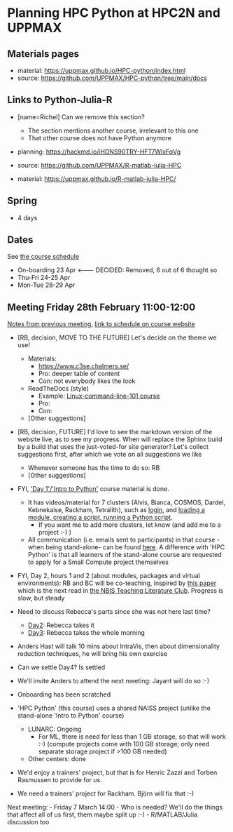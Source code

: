 # Planning HPC Python at HPC2N and UPPMAX

## Materials pages

- material: https://uppmax.github.io/HPC-python/index.html
- source: https://github.com/UPPMAX/HPC-python/tree/main/docs

## Links to Python-Julia-R

- [name=Richel] Can we remove this section?
    - The section mentions another course, irrelevant to this one
    - That other course does not have Python anymore

- planning: https://hackmd.io/iHDNS90TRY-HFT7WlxFqVg
- source: https://github.com/UPPMAX/R-matlab-julia-HPC
- material: https://uppmax.github.io/R-matlab-julia-HPC/

## Spring

- 4 days

## Dates

See [the course schedule](https://uppmax.github.io/HPC-python/schedule.html)

- On-boarding 23 Apr <--- DECIDED: Removed, 6 out of 6 thought so
- Thu-Fri 24-25 Apr
- Mon-Tue 28-29 Apr

## Meeting Friday 28th February 11:00-12:00

[Notes from previous meeting](20250214.md), [link to schedule on course website](https://uppmax.github.io/HPC-python/schedule.html)


- [RB, decision, MOVE TO THE FUTURE] Let's decide on the theme we use!
    - Materials:
        - https://www.c3se.chalmers.se/
        - Pro: deeper table of content
        - Con: not everybody likes the look
    - ReadTheDocs (style)
        - Example: [Linux-command-line-101 course](https://hpc2n.github.io/linux-command-line-101/)
        - Pro:
        - Con:
    - [Other suggestions]
- [RB, decision, FUTURE] I'd love to see the markdown version of the website live, as to see my progress. When will replace the Sphinx build by a build that uses the just-voted-for site generator? Let's collect suggestions first, after which we vote on all suggestions we like
    - Whenever someone has the time to do so: RB
    - [Other suggestions]
- FYI, ['Day 1'/'Intro to Python'](https://uppmax.github.io/naiss_intro_python/) course material is done. 
    - It has videos/material for 7 clusters (Alvis, Bianca, COSMOS, Dardel, Kebnekaise, Rackham, Tetralith), such as [login](https://uppmax.github.io/naiss_intro_python/faq/#how-can-i-login-to-an-hpc-cluster), and [loading a module, creating a script, running a Python script](https://uppmax.github.io/naiss_intro_python/sessions/using_the_python_interpreter/). 
        - If you want me to add more clusters, let know (and add me to a project :-) )
    - All communication (i.e. emails sent to participants) in that course -when being stand-alone- can be found [here](https://uppmax.github.io/naiss_intro_python/communication/20250304/). A difference with 'HPC Python' is that all learners of the stand-alone course are requested to apply for a Small Compute project themselves
- FYI, Day 2, hours 1 and 2 (about modules, packages and virtual environments): RB and BC will be co-teaching, inspired by [this paper](https://pmc.ncbi.nlm.nih.gov/articles/PMC10074276/) which is the next read in [the NBIS Teaching Literature Club](https://nbisweden.github.io/teaching_literature_club/). Progress is slow, but steady

- Need to discuss Rebecca's parts since she was not here last time?
    - [Day2](https://github.com/UPPMAX/HPC-python/blob/main/meeting_notes/20250214.md#day-2): Rebecca takes it
    - [Day3](https://github.com/UPPMAX/HPC-python/blob/main/meeting_notes/20250214.md#day-3): Rebecca takes the whole morning
- Anders Hast will talk 10 mins about IntraVis, then about dimensionality reduction techniques, he will bring his own exercise
- Can we settle Day4? Is settled
- We'll invite Anders to attend the next meeting: Jayant will do so :-)
- Onboarding has been scratched
- 'HPC Python' (this course) uses a shared NAISS project (unlike the stand-alone 'Intro to Python' course)
    - LUNARC: Ongoing
        - For ML, there is need for less than 1 GB storage, so that will work :-) (compute projects come with 100 GB storage; only need separate storage project if >100 GB needed)
    - Other centers: done
- We'd enjoy a trainers' project, but that is for Henric Zazzi and Torben Rasmussen to provide for us.
- We need a trainers' project for Rackham. Björn will fix that :-)

Next meeting:
    - Friday 7 March 14:00
        - Who is needed? We'll do the things that affect all of us first, them maybe split up :-)
        - R/MATLAB/Julia discussion too
